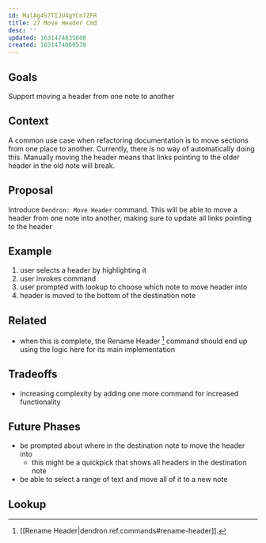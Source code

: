 ```yaml
---
id: MalAg4S7TIJU4gYCn7ZFR
title: 27 Move Header Cmd
desc: ''
updated: 1631474835608
created: 1631474060570
---
```


## Goals

Support moving a header from one note to another

## Context

A common use case when refactoring documentation is to move sections from one place to another. Currently, there is no way of automatically doing this.
Manually moving the header means that links pointing to the older header in the old note will break.

## Proposal

Introduce `Dendron: Move Header` command. This will be able to move a header from one note into another, making sure to update all links pointing to the header

## Example
1. user selects a header by highlighting it
1. user invokes command 
1. user prompted with lookup to choose which note to move header into
1. header is moved to the bottom of the destination note

## Related
- when this is complete, the Rename Header [^rename] command should end up using the logic here for its main implementation

## Tradeoffs
- increasing complexity by adding one more command for increased functionality

## Future Phases
- be prompted about where in the destination note to move the header into
    - this might be a quickpick that shows all headers in the destination note
- be able to select a range of text and move all of it to a new note

<!-- ## Discussion -->
<!-- Click the link and create new discussion -->
<!-- https://github.com/dendronhq/dendron/discussions/new -->

## Lookup
[^rename]: [[Rename Header|dendron.ref.commands#rename-header]]. 
